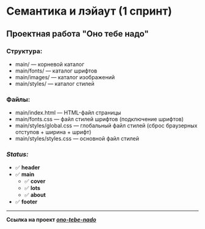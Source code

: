 # Семантика и лэйаут (1 спринт)
## Проектная работа "Оно тебе надо"

### Структура:
- main/ — корневой каталог
- main/fonts/ — каталог шрифтов
- main/images/ — каталог изображений
- main/styles/ — каталог стилей

### Файлы:
- main/index.html — HTML-файл страницы
- main/fonts.css — файл стилей шрифтов (подключение шрифтов)
- main/styles/global.css — глобальный файл стилей (сброс браузерных отступов + ширина + шрифт)
- main/styles/styles.css — основной файл стилей

### _Status:_
- :white_check_mark: **header**
- :white_check_mark: **main**
    - :white_check_mark: **cover**
    - :white_check_mark: **lots**
	- :white_check_mark: **about**
- :white_check_mark: **footer**
____
**Ссылка на проект _[ono-tebe-nado](https://github.com/alexandr-rodionov/ono-tebe-nado.git)_**